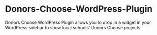 Donors-Choose-WordPress-Plugin
==============================

Donors Choose WordPress Plugin allows you to drop in a widget in your WordPress sidebar to show local schools' Donors Choose projects.